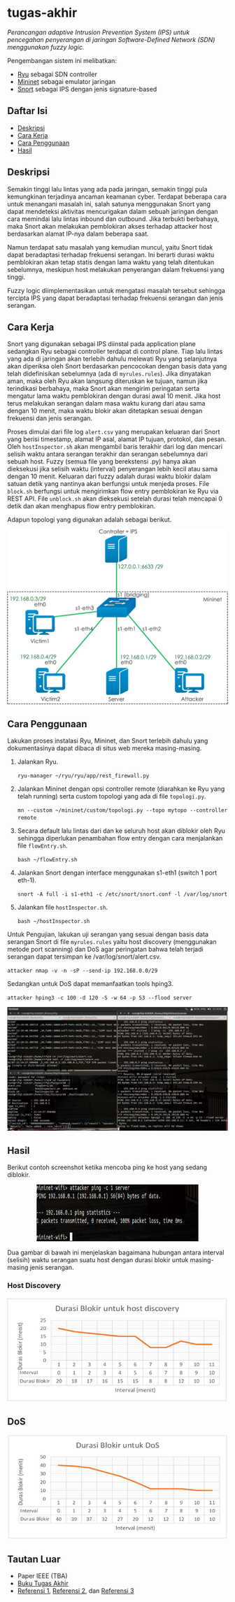 # tugas-akhir
<i>Perancangan adaptive Intrusion Prevention System (IPS) untuk pencegahan penyerangan di jaringan Software-Defined Network (SDN) menggunakan fuzzy logic.</i>

Pengembangan sistem ini melibatkan:
* [Ryu](https://osrg.github.io/ryu/) sebagai SDN controller
* [Mininet](http://mininet.org/) sebagai emulator jaringan
* [Snort](https://www.snort.org) sebagai IPS dengan jenis signature-based

## Daftar Isi
* [Deskripsi](https://github.com/rifqitama16/tugas-akhir#deskripsi)
* [Cara Kerja](https://github.com/rifqitama16/tugas-akhir#cara-kerja)
* [Cara Penggunaan](https://github.com/rifqitama16/tugas-akhir#cara-penggunaan)
* [Hasil](https://github.com/rifqitama16/tugas-akhir#hasil)

## Deskripsi
Semakin tinggi lalu lintas yang ada pada jaringan, semakin tinggi pula kemungkinan terjadinya ancaman keamanan cyber. Terdapat beberapa cara untuk menangani masalah ini, salah satunya menggunakan Snort yang dapat mendeteksi aktivitas mencurigakan dalam sebuah jaringan dengan cara memindai lalu lintas inbound dan outbound. Jika terbukti berbahaya, maka Snort akan melakukan pemblokiran akses terhadap attacker host berdasarkan alamat IP-nya dalam beberapa saat.

Namun terdapat satu masalah yang kemudian muncul, yaitu Snort tidak dapat beradaptasi terhadap frekuensi serangan. Ini berarti durasi waktu pemblokiran akan tetap statis dengan lama waktu yang telah ditentukan sebelumnya, meskipun host melakukan penyerangan dalam frekuensi yang tinggi.

Fuzzy logic diimplementasikan untuk mengatasi masalah tersebut sehingga tercipta IPS yang dapat beradaptasi terhadap frekuensi serangan dan jenis serangan.

## Cara Kerja
Snort yang digunakan sebagai IPS diinstal pada application plane sedangkan Ryu sebagai controller terdapat di control plane. Tiap lalu lintas yang ada di jaringan akan terlebih dahulu melewati Ryu yang selanjutnya akan diperiksa oleh Snort berdasarkan pencocokan dengan basis data yang telah didefinisikan sebelumnya (ada di `myrules.rules`). Jika dinyatakan aman, maka oleh Ryu akan langsung diteruskan ke tujuan, namun jika terindikasi berbahaya, maka Snort akan mengirim peringatan serta mengatur lama waktu pemblokiran dengan durasi awal 10 menit. Jika host terus melakukan serangan dalam masa waktu kurang dari atau sama dengan 10 menit, maka waktu blokir akan ditetapkan sesuai dengan frekuensi dan jenis serangan.

Proses dimulai dari file log `alert.csv` yang merupakan keluaran dari Snort yang berisi timestamp, alamat IP asal, alamat IP tujuan, protokol, dan pesan. Oleh `hostInspector.sh` akan mengambil baris terakhir dari log dan mencari selisih waktu antara serangan terakhir dan serangan sebelumnya dari sebuah host. Fuzzy (semua file yang berekstensi .py) hanya akan dieksekusi jika selisih waktu (interval) penyerangan lebih kecil atau sama dengan 10 menit. Keluaran dari fuzzy adalah durasi waktu blokir dalam satuan detik yang nantinya akan berfungsi untuk menjeda proses. File `block.sh` berfungsi untuk mengirimkan flow entry pemblokiran ke Ryu via REST API. File `unblock.sh` akan dieksekusi setelah durasi telah mencapai 0 detik dan akan menghapus flow entry pemblokiran.

Adapun topologi yang digunakan adalah sebagai berikut.
<p align="center"><img src="https://github.com/rifqitama16/tugas-akhir/blob/master/doc/Topologi%202.png" width="550" height="400"></p>

## Cara Penggunaan
Lakukan proses instalasi Ryu, Mininet, dan Snort terlebih dahulu yang dokumentasinya dapat dibaca di situs web mereka masing-masing.

1. Jalankan Ryu.

    `ryu-manager ~/ryu/ryu/app/rest_firewall.py`

2. Jalankan Mininet dengan opsi controller remote (diarahkan ke Ryu yang telah running) serta custom topologi yang ada di file `topologi.py`.

    `mn --custom ~/mininet/custom/topologi.py --topo mytopo --controller remote`

3. Secara default lalu lintas dari dan ke seluruh host akan diblokir oleh Ryu sehingga diperlukan penambahan flow entry dengan cara menjalankan file `flowEntry.sh`.

    `bash ~/flowEntry.sh`

4. Jalankan Snort dengan interface menggunakan s1-eth1 (switch 1 port eth-1).

    `snort -A full -i s1-eth1 -c /etc/snort/snort.conf -l /var/log/snort`

5. Jalankan file `hostInspector.sh`.

    `bash ~/hostInspector.sh`

Untuk Pengujian, lakukan uji serangan yang sesuai dengan basis data serangan Snort di file `myrules.rules` yaitu host discovery (menggunakan metode port scanning) dan DoS agar peringatan bahwa telah terjadi serangan dapat tersimpan ke /var/log/snort/alert.csv.

`attacker nmap -v -n -sP --send-ip 192.168.0.0/29`

Sedangkan untuk DoS dapat memanfaatkan tools hping3.

`attacker hping3 -c 100 -d 120 -S -w 64 -p 53 --flood server`

<p align="center"><img src="https://github.com/rifqitama16/tugas-akhir/blob/master/doc/1.png"></p>

## Hasil
Berikut contoh screenshot ketika mencoba ping ke host yang sedang diblokir.

<p align="center"><img src="https://github.com/rifqitama16/tugas-akhir/blob/master/doc/2.png" width="370" height="130"></p>

Dua gambar di bawah ini menjelaskan bagaimana hubungan antara interval (selisih) waktu serangan suatu host dengan durasi blokir untuk masing-masing jenis serangan.

### Host Discovery
<p align="center"><img src="https://github.com/rifqitama16/tugas-akhir/blob/master/doc/hasil1-scanning(host-discovery).png" width="600" height="240"></p>

## DoS
<p align="center"><img src="https://github.com/rifqitama16/tugas-akhir/blob/master/doc/hasil2-DoS.png" width="600" height="240"></p>

## Tautan Luar
* Paper IEEE (TBA)
* [Buku Tugas Akhir](https://repository.telkomuniversity.ac.id/pustaka/138374/perancangan-dan-implementasi-adaptive-intrusion-prevention-system-ips-untuk-pencegahan-penyerangan-pada-arsitektur-software-defined-network-sdn-.html)
* [Referensi 1](http://ieeexplore.ieee.org/document/6834762/), [Referensi 2](http://ieeexplore.ieee.org/document/7014181/), dan [Referensi 3](http://ieeexplore.ieee.org/document/4599918/)
